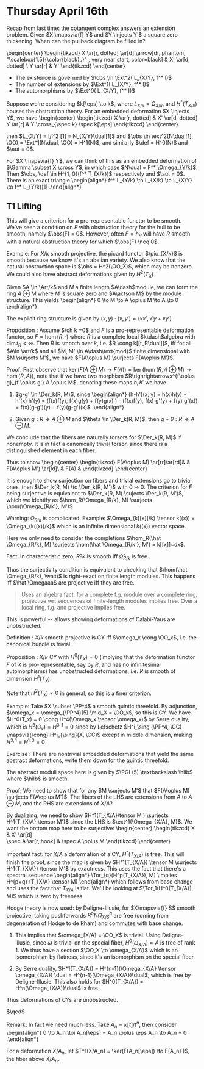 # Thursday April 16th

Recap from last time: the cotangent complex answers an extension problem.
Given $X \mapsvia{f} Y$ and $Y \injects Y'$ a square zero thickening.
When can the pullback diagram be filled in?

\begin{center}
\begin{tikzcd}
X  \ar[r, dotted] \ar[d] \arrow[dr, phantom, "\scalebox{1.5}{\color{black}$\lrcorner$}" , very near start, color=black]
& X' \ar[d, dotted] \\
Y \ar[r] 
& Y'
\end{tikzcd}
\end{center}

- The existence is governed by $\obs \in \Ext^2( L_{X/Y}, f^* I)$
- The number of extensions by $\Ext^1( L_{X/Y}, f^* I)$
- The automorphisms by $\Ext^0( L_{X/Y}, f^* I)$

Suppose we're considering $k[\eps] \to k$, where $L_{X/k} = \Omega_{X/k}$, and $H^*(T_{X/k})$ houses the obstruction theory.
For an embedded deformation $X \injects Y$, we have
\begin{center}
\begin{tikzcd}
X  \ar[r, dotted]
& X' \ar[d, dotted] \
Y \ar[r] 
& Y \cross_{\spec k} \spec k[\eps]
\end{tikzcd}
\end{center}

then $L_{X/Y} = I/I^2 [1] = N_{X/Y}\dual[1]$ and $\obs \in \ext^2(N\dual[1], \OO) = \Ext^1(N\dual, \OO) = H^1(N)$, and similarly $\def = H^0(N)$ and $\aut = 0$.

For $X \mapsvia{f} Y$, we can think of this as an embedded deformation of $\Gamma \subset X \cross Y$, in which case $N\dual = F^* \Omega_{Y/k}$.
Then $\obs, \def \in H^{1, 0}(f^* T_{X/k})$ respectively and $\aut = 0$.
There is an exact triangle
\begin{align*}
f^* L_{Y/k} \to L_{X/k} \to L_{X/Y} \to f^* L_{Y/k}[1]
.\end{align*}


## T1 Lifting

This will give a criterion for a pro-representable functor to be smooth.
We've seen a condition on $F$ with obstruction theory for the hull to be smooth, namely $\obs(F) = 0$.
However, often $F = h_R$ will have $R$ smooth with a natural obstruction theory for which $\obs(F) \neq 0$.

Example:
For $X/k$ smooth projective, the picard functor $\pic_{X/k}$ is smooth because we know it's an abelian variety.
We also know that the natural obstruction space is $\obs = H^2(\OO_X)$, which may be nonzero.
We could also have abstract deformations given by $H^2(T_X)$

Given $A \in \Art/k$ and $M$ a finite length $A\dash$module, we can form the ring $A \oplus M$ where $M$ is square zero and $A\actson M$ by the module structure.
This yields
\begin{align*}
0 \to M \to A \oplus M \to A \to 0
\end{align*}

The explicit ring structure is given by $(x, y) \cdot (x, y') = (xx', x'y + xy')$.

Proposition
:   Assume $\ch k =0$ and $F$ is a pro-representable deformation functor, so $F = \hom(R, \cdot)$ where $R$ is a complete local $k\dash$algebra with $\dim t_R < \infty$.
    Then $R$ is smooth over $k$, i.e. $R \cong k[[t_R\dual]]$, iff for all $A\in \art/k$ and all $M, M' \in A\dash\text{mod}$ finite dimensional with $M \surjects M'$, we have $F(A\oplus M) \surjects F(A\oplus M')$.

Proof:
First observe that $\ker(F(A\oplus M) \to F(A)) = \ker(\hom(R, A\oplus M) \to \hom(R, A))$, note that if we have two morphism $R\righrightarrows^{f\oplus g}_{f \oplus g'} A \oplus M$, denoting these maps $h, h'$ we have

1. $g-g' \in \Der_k(R, M)$, since 
  \begin{align*}
  (h-h')(x, y) = h(x)h(y) - h'(x) h'(y) = (f(x)f(y), f(x)g(y) + f(y)g(x) )  - (f(x)f(y), f(x) g'(y) + f(y) g'(x)) = f(x)(g-g')(y) + f(y)(g-g')(x)$
  .\end{align*}

2. Given $g: R\to A\oplus M$ and $\theta \in \Der_k(R, M)$, then $g + \theta: R \to A\oplus M$.

We conclude that the fibers are naturally torsors for $\Der_k(R, M)$ if nonempty.
It is in fact a canonically trivial torsor, since there is a distinguished element in each fiber.

Thus to show
\begin{center}
\begin{tikzcd}
F(A\oplus M) \ar[rr]\ar[rd]& & F(A\oplus M') \ar[ld]\\
& F(A) &
\end{tikzcd}
\end{center}

It is enough to show surjection on fibers and trivial extensions go to trivial ones, then $\Der_k(R, M) \to \Der_k(R, M')$ with $0\mapsto 0$.
The criterion for $F$ being surjective is equivalent to $\Der_k(R, M) \sujects \Der_k(R, M')$, which we identify as $\hom_R(\Omega_{R/k}, M) \surjects \hom(\Omega_{R/k'}, M')$

Warning: $\Omega_{R/k}$ is complicated.
Example: $\Omega_{k[[x]]/k} \tensor k((x)) = \Omega_{k((x))/k}$ which is an infinite dimensional $k((x))$ vector space.

Here we only need to consider the completions $\hom_R(\hat \Omega_{R/k}, M) \surjects \hom(\hat \Omega_{R/k'}, M') = k[[x]]~dx$.

Fact: In characteristic zero, $R?k$ is smooth iff $\hat \Omega_{R/k}$ is free.

Thus the surjectivity condition is equivalent to checking that $\hom(\hat \Omega_{R/k}, \wait)$ is right-exact on finite length modules.
This happens iff $\hat \Omegaaa$ are projective iff they are free.

> Uses an algebra fact: for a complete f.g. module over a complete ring, projective wrt sequences of finite-length modules implies free.
> Over a local ring, f.g. and projective implies free.

This is powerful -- allows showing deformations of Calabi-Yaus are unobstructed.

Definition
: $X/k$ smooth projective is CY iff $\omega_x \cong \OO_x$, i.e. the canonical bundle is trivial.

Proposition
: $X/k$ CY with $H^0(T_X) = 0$ (implying that the deformation functor $F$ of $X$ is pro-representable, say by $R$, and has no infinitesimal automorphisms) has unobstructed deformations, i.e. $R$ is smooth of dimension $H^1(T_X)$.

Note that $H^2(T_X) \neq 0$ in general, so this is a finer criterion.

Example:
Take $X \subset \PP^4$ a smooth quintic threefold.
By adjunction, $\omega_x = \omega_{\PP^4}(5) \mid_X = \OO_x$, so this is CY.
We have $H^0(T_x) = 0 \cong H^4(\Omega_x \tensor \omega_x)$ by Serre duality, which is $H^3(\Omega_x) = H^{3, 1} = 0$ since by Lefschetz $H^i_\sing (\PP^4, \CC) \mapsvia{\cong} H^i_{\sing}(X, \CC)$ except in middle dimension, making $H^{3, 1} = H^{1, 3} = 0$.

Exercise
: There are nontrivial embedded deformations that yield the same abstract deformations, write them down for the quintic threefold.

The abstract moduli space here is given by $\PGL(5) \textbackslash \hilb$ where $\hilb$ is smooth.

Proof:
We need to show that for any $M \surjects M'$ that $F(A\oplus M) \surjects F(A\oplus M')$.
The fibers of the LHS are extensions from $A$ to $A\oplus M$, and the RHS are extensions of $X/A$?

By dualizing, we need to show $H^1(T_{X/A}\tensor M ) \surjects H^1(T_{X/A} \tensor M')$ since the LHS is $\ext^1(\Omega_{X/A}, M)$.
We want the bottom map here to be surjective:
\begin{center}
\begin{tikzcd}
X  
& X' \ar[d] \
\spec A \ar[r, hook] 
& \spec A \oplus M
\end{tikzcd}
\end{center}

Important fact: for $X/A$ a deformation of a CY, $H^*(T_{X/A})$ is free.
This will finish the proof, since the map is given by $H^1(T_{X/A}) \tensor M \surjects H^1(T_{X/A}) \tensor M'$ by exactness.
This uses the fact that there's a spectral sequence
\begin{align*}
\Tor_{q}(H^p(T_{X/A}), M) \implies H^{p+q} (T_{X/A} \tensor M)
\end{align*}
which follows from base change and uses the fact that $T_{X/A}$ is flat.
We'll be looking at $\Tor_1(H^0(T_{X/A}), M)$ which is zero by freeness.

Hodge theory is now used: by Deligne-Illusie, for $X\mapsvia{f} S$ smooth projective, taking pushforwards $R^p f_* \Omega^q_{X/S}$ are free (coming from degeneration of Hodge to de Rham) and commutes with base change.

1. This implies that $\omega_{X/A} = \OO_X$ is trivial.
  Using Deligne-Illusie, since $\omega$ is trivial on the special fiber, $H^0(\omega_{X/A}) = A$ is free of rank 1.
  We thus have a section $\OO_X \to \omega_{X/A}$ which is an isomorphism by flatness, since it's an isomorphism on the special fiber.

2. By Serre duality, $H^1(T_{X/A}) = H^{n-1}(\Omega_{X/A} \tensor \omega_{X/A}) \dual = H^{n-1}(\Omega_{X/A})\dual$, which is free by Deligne-Illusie.
  This also holds for $H^0(T_{X/A}) = H^n(\Omega_{X/A})\dual$ is free.

Thus deformations of CYs are unobstructed.

$\qed$

Remark:
In fact we need much less.
Take $A_n = k[t] / t^n$, then consider
\begin{align*}
0 \to A_n \toi A_n[\eps] = A_n \oplus \eps A_n \to A_n = 0
.\end{align*}

For a deformation $X/A_n$, let $T^1(X/A_n) = \ker(F(A_n[\eps]) \to F(A_n) )$, the fiber above $X/A_n$.
